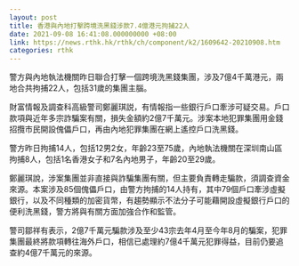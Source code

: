 ```yaml
---
layout: post
title: 香港與內地打擊跨境洗黑錢涉款7.4億港元拘捕22人
date: 2021-09-08 16:41:08.000000000 +08:00
link: https://news.rthk.hk/rthk/ch/component/k2/1609642-20210908.htm
categories: rthk
---
```


警方與內地執法機關昨日聯合打擊一個跨境洗黑錢集團，涉及7億4千萬港元，兩地合共拘捕22人，包括31歲的集團主腦。

財富情報及調查科高級警司鄭麗琪説，有情報指一些銀行戶口牽涉可疑交易。戶口款項與近年多宗詐騙案有關，損失金額約2億7千萬元。涉案本地犯罪集團用金錢招攬市民開設傀儡戶口，再由內地犯罪集團在網上遙控戶口洗黑錢。

警方昨日拘捕14人，包括12男2女，年齡23至75歲，內地執法機關在深圳南山區拘捕8人，包括1名香港女子和7名內地男子，年齡20至29歲。

鄭麗琪說，涉案集團並非直接與詐騙集團有關，但主要負責轉走騙款，須調查資金來源。本案涉及85個傀儡戶口，由警方拘捕的14人持有，其中79個戶口牽涉虛擬銀行，以及不同種類的加密貨幣，有趨勢顯示不法分子可能藉開設虛擬銀行戶口的便利洗黑錢，警方將與有關方面加強合作和監管。

警司鄒祥有表示，2億7千萬元騙款涉及至少43宗去年4月至今年8月的騙案，犯罪集團最終將款項轉往海外戶口，相信已處理約7億4千萬元犯罪得益，目前仍要追查約4億7千萬元的來源。
